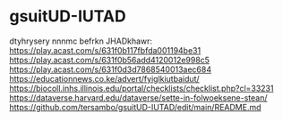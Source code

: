 # gsuitUD-IUTAD
dtyhrysery
nnnmc befrkn JHADkhawr:
https://play.acast.com/s/631f0b117fbfda001194be31
https://play.acast.com/s/631f0b56add4120012e998c5
https://play.acast.com/s/631f0d3d7868540013aec684
https://educationnews.co.ke/advert/fyiglkiutbaidut/
https://biocoll.inhs.illinois.edu/portal/checklists/checklist.php?cl=33231
https://dataverse.harvard.edu/dataverse/sette-in-folwoeksene-stean/
https://github.com/tersambo/gsuitUD-IUTAD/edit/main/README.md
